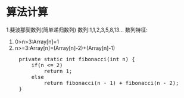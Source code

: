 # 算法计算

1.斐波那契数列(简单递归数列)
数列:1,1,2,3,5,8,13...
数列特征:<ol><li>0&gt;n&gt;3:Array[n]=1</li><li>n>=3:Array[n]=(Array[n]-2)+(Array[n]-1)</li></ol>

<pre>
	private static int fibonacci(int n) {
        if(n <= 2)
            return 1;
        else
            return fibonacci(n - 1) + fibonacci(n - 2);
    }
</pre>